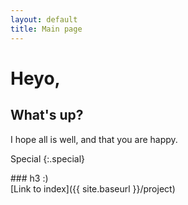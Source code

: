 ```yaml
---
layout: default
title: Main page
---
```


# Heyo,
## What's up?
I hope all is well, and that you are happy.

Special
{:.special}

<div class="my-class" markdown="1">
### h3
:)
</div>
[Link to index]({{ site.baseurl }}/project)